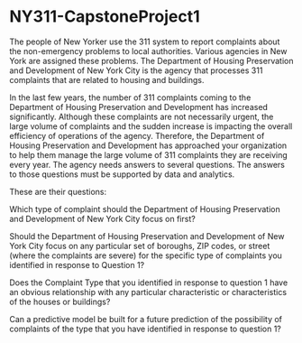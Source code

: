 # NY311-CapstoneProject1
The people of New Yorker use the 311 system to report complaints about the non-emergency problems to local authorities. Various agencies in New York are assigned these problems. The Department of Housing Preservation and Development of New York City is the agency that processes 311 complaints that are related to housing and buildings. 

In the last few years, the number of 311 complaints coming to the Department of Housing Preservation and Development has increased significantly. Although these complaints are not necessarily urgent, the large volume of complaints and the sudden increase is impacting the overall efficiency of operations of the agency.  Therefore, the Department of Housing Preservation and Development has approached your organization to help them manage the large volume of 311 complaints they are receiving every year.  The agency needs answers to several questions. The answers to those questions must be supported by data and analytics. 

These are their questions:  

Which type of complaint should the Department of Housing Preservation and Development of New York City focus on first?  

Should the Department of Housing Preservation and Development of New York City focus on any particular set of boroughs, ZIP codes, or street (where the complaints are severe) for the specific type of complaints you identified in response to Question 1?  

Does the Complaint Type that you identified in response to question 1 have an obvious relationship with any particular characteristic or characteristics of the houses or buildings?  

Can a predictive model be built for a future prediction of the possibility of complaints of the type that you have identified in response to question 1?  

